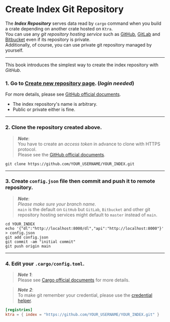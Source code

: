 # Create Index Git Repository

The ***Index Repository*** serves data read by `cargo` command when you build a crate depending on another crate hosted on `Ktra`.  
You can use any *git repository hosting service* such as [GitHub](https://github.com), [GitLab](https://gitlab.com) and [Bitbucket](https://bitbucket.org/) even if its repository is private.  
Additionally, of course, you can use private git repository managed by yourself.

---

This book introduces the simplest way to create the index repository with *GitHub*.  

### 1. Go to [Create new repository page](https://github.com/new). (*login needed*)

For more details, please see [GitHub official documents](https://docs.github.com/en/free-pro-team@latest/github/creating-cloning-and-archiving-repositories/creating-a-new-repository).
- The index repository's name is arbitrary.
- Public or private either is fine.

---

### 2. Clone the repository created above.

> ***Note***:  
> You have to create an *access token* in advance to clone with HTTPS protocol.  
> Please see the [GitHub official documents](https://docs.github.com/en/free-pro-team@latest/github/authenticating-to-github/creating-a-personal-access-token).

```
git clone https://github.com/YOUR_USERNAME/YOUR_INDEX.git
```

---

### 3. Create `config.json` file then commit and push it to remote repository.

> ***Note***:  
> *Please make sure your branch name*.  
> `main` is the default on `GitHub` but `GitLab`, `Bitbucket` and other git repository hosting services might default to `master` instead of `main`.

```
cd YOUR_INDEX
echo '{"dl":"http://localhost:8000/dl","api":"http://localhost:8000"}' > config.json
git add config.json
git commit -am "initial commit"
git push origin main
```

---

### 4. Edit your `.cargo/config.toml`.

> ***Note 1***:  
> Please see [Cargo official documents](https://doc.rust-lang.org/cargo/reference/registries.html#using-an-alternate-registry) for more details.

> ***Note 2***:  
> To make git remember your credential, please use the [credential helper](https://docs.github.com/en/free-pro-team@latest/github/using-git/caching-your-github-credentials-in-git).

```toml
[registries]
ktra = { index = "https://github.com/YOUR_USERNAME/YOUR_INDEX.git" }
```